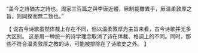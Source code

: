 “盖今之詩猶古之詩也。周家三百篇之與李唐近體，厥制裁雖異乎，厥温柔敦厚之旨，则同揆而無二致也。”

【
说古今诗歌虽然体裁上存在不同，但以温柔敦厚为主旨来看，古今诗歌并无多大区别。
这是用一种统一的诗学理念取消了诗在体裁、格调上的不同。同时，那些不符合温柔敦厚之教的诗，可能被排除在了诗歌史之外。
】